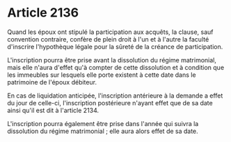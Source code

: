 # Article 2136

Quand les époux ont stipulé la participation aux acquêts, la clause, sauf convention contraire, confère de plein droit à l'un et à l'autre la faculté d'inscrire l'hypothèque légale pour la sûreté de la créance de participation.

L'inscription pourra être prise avant la dissolution du régime matrimonial, mais elle n'aura d'effet qu'à compter de cette dissolution et à condition que les immeubles sur lesquels elle porte existent à cette date dans le patrimoine de l'époux débiteur.

En cas de liquidation anticipée, l'inscription antérieure à la demande a effet du jour de celle-ci, l'inscription postérieure n'ayant effet que de sa date ainsi qu'il est dit à l'article 2134.

L'inscription pourra également être prise dans l'année qui suivra la dissolution du régime matrimonial ; elle aura alors effet de sa date.
